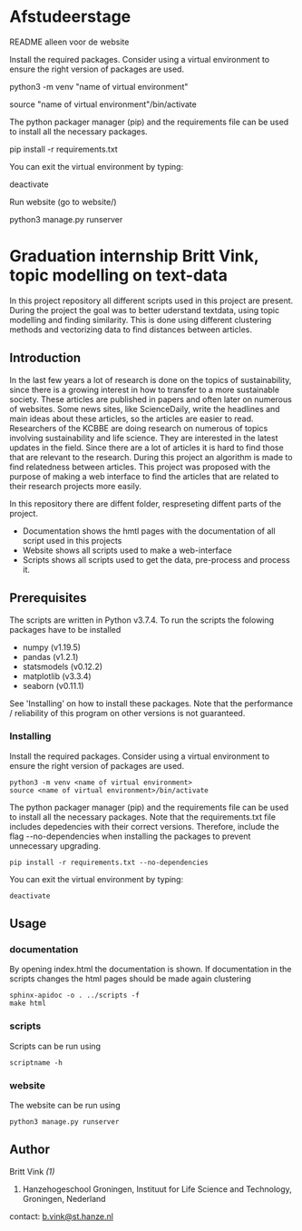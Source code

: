 # Afstudeerstage

README alleen voor de website

Install the required packages. Consider using a virtual environment to ensure the right version of packages are used.

python3 -m venv "name of virtual environment"


source "name of virtual environment"/bin/activate

The python packager manager (pip) and the requirements file can be used to install all the necessary packages.

pip install -r requirements.txt

  You can exit the virtual environment by typing:

deactivate

Run website (go to website/)

python3 manage.py runserver

# Graduation internship Britt Vink, topic modelling on text-data
In this project repository all different scripts used in this project are present. During the project the goal was to better uderstand textdata, using topic modelling and finding similarity. This is done using different clustering methods and vectorizing data to find distances between articles.

## Introduction
In the last few years a lot of research is done on the topics of sustainability, since there is a growing interest in how to transfer to a more sustainable society. These articles are published in papers and often later on numerous of websites. Some news sites, like ScienceDaily, write the headlines and main ideas about these articles, so the articles are easier to read.
Researchers of the KCBBE are doing research on numerous of topics involving sustainability and life science. They are interested in the latest updates in the field. Since there are a lot of articles it is hard to find those that are relevant to the research. During this project an algorithm is made to find relatedness between articles. This project was proposed with the purpose of making a web interface to find the articles that are related to their research projects more easily.

In this repository there are diffent folder, respreseting diffent parts of the project.
* Documentation shows the hmtl pages with the documentation of all script used in this projects
* Website shows all scripts used to make a web-interface
* Scripts shows all scripts used to get the data, pre-process and process it.

## Prerequisites

The scripts are written in Python v3.7.4. To run the scripts the folowing packages have to be installed
 * numpy (v1.19.5)
 * pandas (v1.2.1)
 * statsmodels (v0.12.2)
 * matplotlib (v3.3.4)
 * seaborn (v0.11.1)

See 'Installing' on how to install these packages. Note that the performance / reliability of this program on other versions is not guaranteed.

### Installing

Install the required packages. Consider using a virtual environment to ensure the right version of packages are used.
```
python3 -m venv <name of virtual environment>
source <name of virtual environment>/bin/activate
```

The python packager manager (pip) and the requirements file can be used to install all the necessary packages. Note that the requirements.txt file includes depedencies with their correct versions. Therefore, include the flag --no-dependencies when installing the packages to prevent unnecessary upgrading.
```
pip install -r requirements.txt --no-dependencies
```
You can exit the virtual environment by typing:
```
deactivate  
```

## Usage

### documentation
By opening index.html the documentation is shown. If documentation in the scripts changes the html pages should be made again clustering
```
sphinx-apidoc -o . ../scripts -f
make html
```

### scripts
Scripts can be run using
```
scriptname -h
```

### website
The website can be run using
```
python3 manage.py runserver
```  

## Author  

Britt Vink *(1)*

1. Hanzehogeschool Groningen, Instituut for Life Science and Technology, Groningen, Nederland

contact: b.vink@st.hanze.nl
